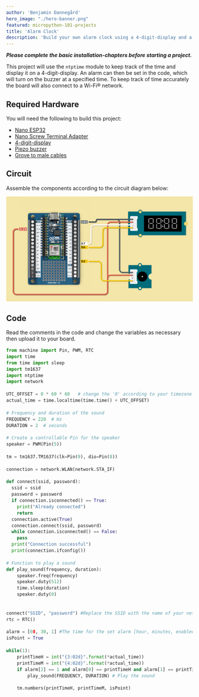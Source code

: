```yaml
---
author: 'Benjamin Dannegård'
hero_image: "./hero-banner.png"
featured: micropython-101-projects
title: 'Alarm Clock'
description: 'Build your own alarm clock using a 4-digit-display and a buzzer to get you out of bed.'
---
```

***Please complete the basic installation-chapters before starting a project.***

This project will use the `ntptime` module to keep track of the time and display it on a 4-digit-display. An alarm can then be set in the code, which will turn on the buzzer at a specified time. To keep track of time accurately the board will also connect to a Wi-Fi® network.

## Required Hardware

You will need the following to build this project:

- [Nano ESP32](https://store.arduino.cc/products/nano-esp32)
- [Nano Screw Terminal Adapter](https://store.arduino.cc/products/nano-screw-terminal)
- [4-digit-display](https://store.arduino.cc/products/grove-4-digit-display)
- [Piezo buzzer](https://store.arduino.cc/products/grove-buzzer-piezo)
- [Grove to male cables](https://store.arduino.cc/products/grove-4-pin-male-to-grove-4-pin-cable-5-pcs)

## Circuit

Assemble the components according to the circuit diagram below:

![Circuit for the alarm clock](assets/Alarm-clock.png)

## Code

Read the comments in the code and change the variables as necessary then upload it to your board.

```python
from machine import Pin, PWM, RTC
import time
from time import sleep
import tm1637
import ntptime
import network

UTC_OFFSET = 0 * 60 * 60   # change the '0' according to your timezone
actual_time = time.localtime(time.time() + UTC_OFFSET)

# Frequency and duration of the sound
FREQUENCY = 220  # Hz
DURATION = 2  # seconds

# Create a controllable Pin for the speaker
speaker = PWM(Pin(5))

tm = tm1637.TM1637(clk=Pin(9), dio=Pin(8))

connection = network.WLAN(network.STA_IF)

def connect(ssid, password):
  ssid = ssid
  password = password
  if connection.isconnected() == True:
    print("Already connected")
    return
  connection.active(True)
  connection.connect(ssid, password)
  while connection.isconnected() == False:
    pass
  print("Connection successful")
  print(connection.ifconfig())

# Function to play a sound
def play_sound(frequency, duration):
    speaker.freq(frequency)
    speaker.duty(512)
    time.sleep(duration)
    speaker.duty(0)


connect("SSID", "password") #Replace the SSID with the name of your network and password with the networks password
rtc = RTC()

alarm = [08, 30, 1] #The time for the set alarm [hour, minutes, enabled status(1=true)]
isPoint = True

while(1):
    printTimeH = int("{3:02d}".format(*actual_time))
    printTimeM = int("{4:02d}".format(*actual_time))
    if alarm[2] == 1 and alarm[0] == printTimeH and alarm[1] == printTimeM:
        play_sound(FREQUENCY, DURATION) # Play the sound
    
    tm.numbers(printTimeH, printTimeM, isPoint)
```
